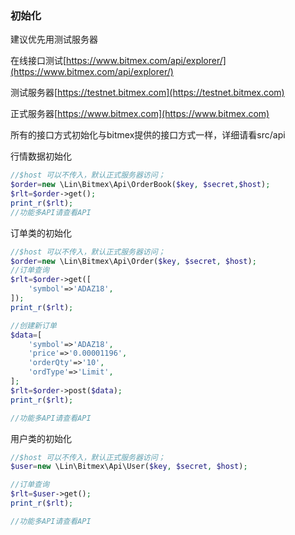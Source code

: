 ### 初始化

建议优先用测试服务器

在线接口测试[https://www.bitmex.com/api/explorer/](https://www.bitmex.com/api/explorer/)

测试服务器[https://testnet.bitmex.com](https://testnet.bitmex.com)

正式服务器[https://www.bitmex.com](https://www.bitmex.com)

所有的接口方式初始化与bitmex提供的接口方式一样，详细请看src/api

行情数据初始化
```php
//$host 可以不传入，默认正式服务器访问；
$order=new \Lin\Bitmex\Api\OrderBook($key, $secret,$host);
$rlt=$order->get();
print_r($rlt);
//功能多API请查看API
```

订单类的初始化
```php
//$host 可以不传入，默认正式服务器访问；
$order=new \Lin\Bitmex\Api\Order($key, $secret, $host);
//订单查询
$rlt=$order->get([
    'symbol'=>'ADAZ18',
]);
print_r($rlt);

//创建新订单
$data=[
    'symbol'=>'ADAZ18',
    'price'=>'0.00001196',
    'orderQty'=>'10',
    'ordType'=>'Limit',
];
$rlt=$order->post($data);
print_r($rlt);

//功能多API请查看API
```


用户类的初始化
```php
//$host 可以不传入，默认正式服务器访问；
$user=new \Lin\Bitmex\Api\User($key, $secret, $host);

//订单查询
$rlt=$user->get();
print_r($rlt);

//功能多API请查看API
```


